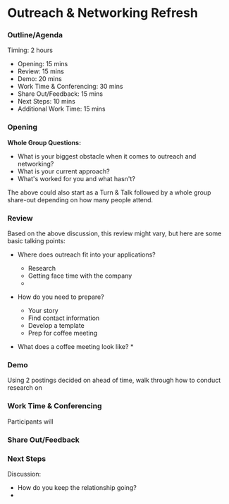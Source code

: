 # Outreach & Networking Refresh

### Outline/Agenda

Timing: 2 hours 

* Opening: 15 mins
* Review: 15 mins
* Demo: 20 mins
* Work Time & Conferencing: 30 mins 
* Share Out/Feedback: 15 mins
* Next Steps: 10 mins
* Additional Work Time: 15 mins

### Opening
**Whole Group Questions:** 
* What is your biggest obstacle when it comes to outreach and networking?
* What is your current approach?
* What's worked for you and what hasn't?

The above could also start as a Turn & Talk followed by a whole group share-out depending on how many people attend. 

### Review
Based on the above discussion, this review might vary, but here are some basic talking points:

* Where does outreach fit into your applications? 
  * Research
  * Getting face time with the company
  * 

* How do you need to prepare?
  * Your story
  * Find contact information
  * Develop a template
  * Prep for coffee meeting
  
* What does a coffee meeting look like?
  * 
  
  
### Demo
Using 2 postings decided on ahead of time, walk through how to conduct research on 

### Work Time & Conferencing
Participants will 

### Share Out/Feedback


### Next Steps
Discussion:

* How do you keep the relationship going?
* 

### 
